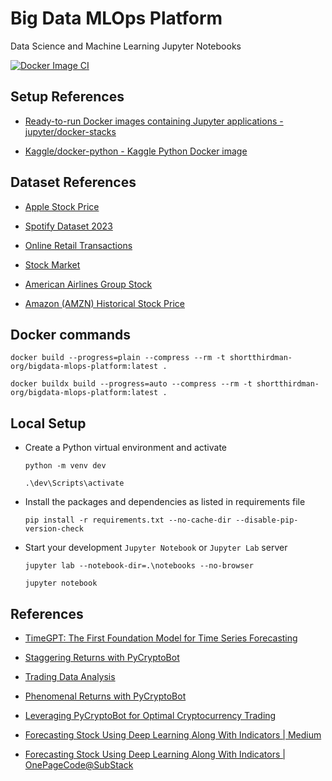 # Big Data MLOps Platform

Data Science and Machine Learning Jupyter Notebooks

[![Docker Image CI](https://github.com/shortthirdman/DataScience-Jupyter-Notebooks/actions/workflows/docker.yaml/badge.svg?branch=main&event=workflow_run)](https://github.com/shortthirdman/DataScience-Jupyter-Notebooks/actions/workflows/docker.yaml)

## Setup References

- [Ready-to-run Docker images containing Jupyter applications - jupyter/docker-stacks](https://github.com/jupyter/docker-stacks)

- [Kaggle/docker-python - Kaggle Python Docker image](https://github.com/Kaggle/docker-python)


## Dataset References

- [Apple Stock Price](https://www.kaggle.com/datasets/rafsunahmad/apple-stock-price)

- [Spotify Dataset 2023](https://www.kaggle.com/datasets/tonygordonjr/spotify-dataset-2023)

- [Online Retail Transactions](https://www.kaggle.com/datasets/thedevastator/online-retail-transaction-data)

- [Stock Market](https://www.kaggle.com/datasets/jacksoncrow/stock-market-dataset)

- [American Airlines Group Stock](https://www.kaggle.com/datasets/varpit94/american-airlines-group-stock-data)

- [Amazon (AMZN) Historical Stock Price](https://www.kaggle.com/datasets/specter7/amazon-amzn-historical-stock-price-data)

## Docker commands

```shell
docker build --progress=plain --compress --rm -t shortthirdman-org/bigdata-mlops-platform:latest .
```

```shell
docker buildx build --progress=auto --compress --rm -t shortthirdman-org/bigdata-mlops-platform:latest .
```


## Local Setup

  - Create a Python virtual environment and activate
	
	```shell
	python -m venv dev
	````
	
	```shell
	.\dev\Scripts\activate
	```

  - Install the packages and dependencies as listed in requirements file
	
	```shell
	pip install -r requirements.txt --no-cache-dir --disable-pip-version-check
	```

  - Start your development `Jupyter Notebook` or `Jupyter Lab` server
	
	```shell
	jupyter lab --notebook-dir=.\notebooks --no-browser
	```
	
	```shell
	jupyter notebook
	```


## References

- [TimeGPT: The First Foundation Model for Time Series Forecasting](https://towardsdatascience.com/timegpt-the-first-foundation-model-for-time-series-forecasting-bf0a75e63b3a)

- [Staggering Returns with PyCryptoBot](https://trading-data-analysis.pro/staggering-returns-with-pycryptobot-39dd2ef5ead5)

- [Trading Data Analysis](https://trading-data-analysis.pro/)

- [Phenomenal Returns with PyCryptoBot](https://trading-data-analysis.pro/phenomenal-returns-with-pycryptobot-16e62f5f684)

- [Leveraging PyCryptoBot for Optimal Cryptocurrency Trading](https://coinsbench.com/leveraging-pycryptobot-for-optimal-cryptocurrency-trading-5b7082354cd3)

- [Forecasting Stock Using Deep Learning Along With Indicators | Medium](https://medium.com/@redeaddiscolll/forecasting-stock-using-deep-learning-along-with-indicators-c1523101c08d)

- [Forecasting Stock Using Deep Learning Along With Indicators | OnePageCode@SubStack](https://onepagecode.substack.com/p/forecasting-stock-using-deep-learning-220)

